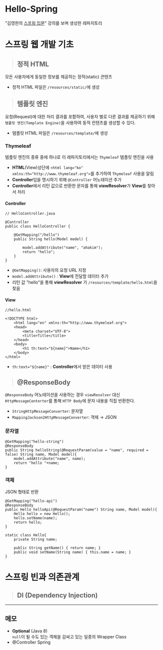 # Hello-Spring

"김영한의 [스프링 입문](https://www.inflearn.com/course/스프링-입문-스프링부트)" 강의를 보며 생성한 레파지토리



# 스프링 웹 개발 기초
> ## 정적 HTML
모든 사용자에게 동일한 정보를 제공하는 정적(static) 콘텐츠
- 정적 HTML 파일은 ```/resources/static/```에 생성

> ## 템플릿 엔진 
요청(Request)에 대한 처리 결과를 포함하여, 사용자 별로 다른 결과를 제공하기 위해 ```템플릿 엔진(Template Engine)```을 사용하여 동적 컨텐츠를 생성할 수 있다.
- 템플릿 HTML 파일은 ```/resources/template/```에 생성


### Thymeleaf
템플릿 엔진의 종류 중에 하나로 이 레파지토리에서는 ```Thymeleaf``` 템플릿 엔진을 사용
- **HTML**(View)상단에 ```<html lang="ko" xmlns:th="http://www.thymeleaf.org">```를 추가하여 ```Thymeleaf``` 사용을 알림
- **Controller**임을 명시하기 위해 ```@Controller``` 어노테이션 추가  
- **Controller**에서 리턴 값으로 반환한 문자를 통해 **viewResolver**가 **View**를 찾아서 처리


#### Controller
```
// HelloController.java

@Controller
public class HelloController {

    @GetMapping("/hello") 
    public String hello(Model model) {
    
        model.addAttribute("name", "ahakim");
        return "hello"; 
    }
}
```
- ```@GetMapping()```: 사용자의 요청 URL 지정
- ```model.addAttribute()``` : **View**에 전달할 데이터 추가
- 리턴 값 "hello"을 통해 **viewResolver** 가 ```/resources/template/hello.html```을 찾음

#### View
```
//hello.html 

<!DOCTYPE html>
    <html lang="en" xmlns:th="http://www.thymeleaf.org">
    <head>
        <meta charset="UTF-8">
        <title>Title</title>
    </head>
    <body>
        <h1 th:text="${name}">Name</h1>
    </body>
</html>
```
- ```th:text="${name}"``` : **Controller**에서 받은 데이터 사용

>  ## @ResponseBody
```@ResponseBody``` 어노테이션을 사용하는 경우 ```viewResolver``` 대신 ```HttpMessageConterter```를 통해 ```HTTP Body```에 문자 내용을 직접 반환한다.
- ```StringHttpMessageConverter```: 문자열
- ```MappingJackson2HttpMessageConverter```: 객체 → JSON

### 문자열  
```
@GetMapping("hello-string")
@ResponseBody
public String helloString(@RequestParam(value = "name", required = false) String name, Model model){
    model.addAttribute("name", name);
    return "hello "+name; 
}
```
### 객체
JSON 형태로 반환
```
@GetMapping("hello-api")
@ResponseBody
public Hello helloApi(@RequestParam("name") String name, Model model){
    Hello hello = new Hello();
    hello.setName(name);
    return hello;
}

static class Hello{
    private String name;

    public String getName() { return name; }
    public void setName(String name) { this.name = name; }
}
```

# 스프링 빈과 의존관계
> ## DI (Dependency Injection)


---
## 메모
- **Optional** (Java 8)<br>
  ```null```이 될 수도 있는 객체을 감싸고 있는 일종의 Wrapper Class 
- @Controller 
Spring 
   
    